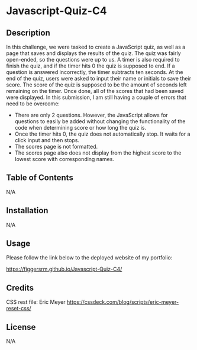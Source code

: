 # Javascript-Quiz-C4

## Description
In this challenge, we were tasked to create a JavaScript quiz, as well as a page that saves and displays the results of the quiz. The quiz was fairly open-ended, so the questions were up to us. A timer is also required to finish the quiz, and if the timer hits 0 the quiz is supposed to end. If a question is answered incorrectly, the timer subtracts ten seconds. At the end of the quiz, users were asked to input their name or initials to save their score. The score of the quiz is supposed to be the amount of seconds left remaining on the timer. Once done, all of the scores that had been saved were displayed. In this submission, I am still having a couple of errors that need to be overcome: <ul>
<li>There are only 2 questions. However, the JavaScript allows for questions to easily be added without changing the functionality of the code when determining score or how long the quiz is.</li>
<li>Once the timer hits 0, the quiz does not automatically stop. It waits for a click input and then stops.</li>
<li>The scores page is not formatted.</li>
<li>The scores page also does not display from the highest score to the lowest score with corresponding names.</li>
</ul>

## Table of Contents

N/A

## Installation

N/A

## Usage

Please follow the link below to the deployed website of my portfolio:

https://figgersrm.github.io/Javascript-Quiz-C4/

## Credits

CSS rest file: Eric Meyer https://cssdeck.com/blog/scripts/eric-meyer-reset-css/

## License

N/A